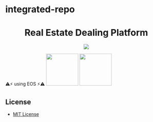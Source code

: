 # integrated-repo
<h1 align="center">Real Estate Dealing Platform</h1>
<p align="center">
	<a href="https://github.com/DdukTwiSun/server/blob/master/LICENSE"><img src="https://img.shields.io/github/license/mashape/apistatus.svg"></a>	
</p>

:warning::zap: using EOS :zap::warning: 
<img src="https://github.com/soma-boomable/integrated-repo/blob/master/eos.jpg" style="width:100;" />
<img src="https://github.com/soma-boomable/integrated-repo/blob/master/IPFS.png?raw=true" style="width:100;" />

## License

* [MIT License](LICENSE)
